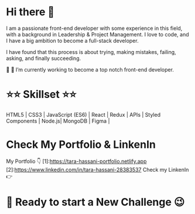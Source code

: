 # Hi there 👋

I am a passionate front-end developer with some experience in this field, with a background in Leadership & Project Management.
I love to code, and I have a big ambition to become a full-stack developer.

I have found that this process is about trying, making mistakes, failing, asking, and finally succeeding. 

🚀 🎯 I’m currently working to become a top notch front-end developer.

# ⭐⭐ Skillset ⭐⭐

 HTML5 | CSS3 | JavaScript (ES6) | React | Redux | APIs | Styled Components | Node.js| MongoDB | Figma |
 
 
 # Check My Portfolio & LinkenIn 
 
My Portfolio 👇
[1]:https://tara-hassani-portfolio.netlify.app 
[2]:https://www.linkedin.com/in/tara-hassani-28383537   Check my LinkenIn 👉

# 📣 Ready to start a New Challenge 😉

